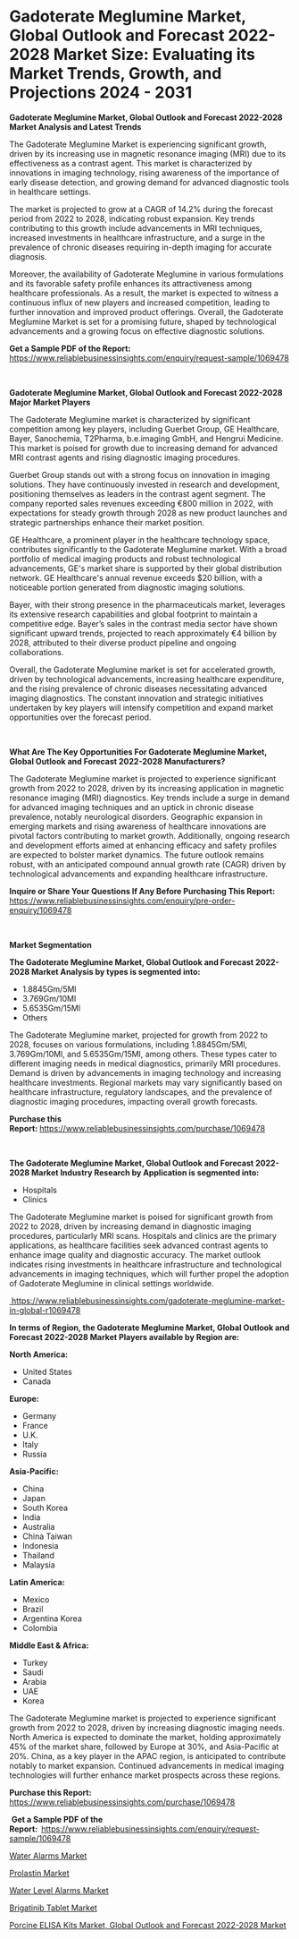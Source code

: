 <p><h1>Gadoterate Meglumine Market, Global Outlook and Forecast 2022-2028 Market Size: Evaluating its Market Trends, Growth, and Projections 2024 - 2031</h1></p><p><strong>Gadoterate Meglumine Market, Global Outlook and Forecast 2022-2028 Market Analysis and Latest Trends</strong></p>
<p><p>The Gadoterate Meglumine Market is experiencing significant growth, driven by its increasing use in magnetic resonance imaging (MRI) due to its effectiveness as a contrast agent. This market is characterized by innovations in imaging technology, rising awareness of the importance of early disease detection, and growing demand for advanced diagnostic tools in healthcare settings. </p><p>The market is projected to grow at a CAGR of 14.2% during the forecast period from 2022 to 2028, indicating robust expansion. Key trends contributing to this growth include advancements in MRI techniques, increased investments in healthcare infrastructure, and a surge in the prevalence of chronic diseases requiring in-depth imaging for accurate diagnosis. </p><p>Moreover, the availability of Gadoterate Meglumine in various formulations and its favorable safety profile enhances its attractiveness among healthcare professionals. As a result, the market is expected to witness a continuous influx of new players and increased competition, leading to further innovation and improved product offerings. Overall, the Gadoterate Meglumine Market is set for a promising future, shaped by technological advancements and a growing focus on effective diagnostic solutions.</p></p>
<p><strong>Get a Sample PDF of the Report:&nbsp;</strong> <a href="https://www.reliablebusinessinsights.com/enquiry/request-sample/1069478?utm_campaign=102&utm_medium=2&utm_source=Github&utm_content=ia&utm_term=04122024&utm_id=gadoterate-meglumine-market-global-outlook-and-forecast-2022-2028">https://www.reliablebusinessinsights.com/enquiry/request-sample/1069478</a></p>
<p>&nbsp;</p>
<p><strong>Gadoterate Meglumine Market, Global Outlook and Forecast 2022-2028 Major Market Players</strong></p>
<p><p>The Gadoterate Meglumine market is characterized by significant competition among key players, including Guerbet Group, GE Healthcare, Bayer, Sanochemia, T2Pharma, b.e.imaging GmbH, and Hengrui Medicine. This market is poised for growth due to increasing demand for advanced MRI contrast agents and rising diagnostic imaging procedures.</p><p>Guerbet Group stands out with a strong focus on innovation in imaging solutions. They have continuously invested in research and development, positioning themselves as leaders in the contrast agent segment. The company reported sales revenues exceeding €800 million in 2022, with expectations for steady growth through 2028 as new product launches and strategic partnerships enhance their market position.</p><p>GE Healthcare, a prominent player in the healthcare technology space, contributes significantly to the Gadoterate Meglumine market. With a broad portfolio of medical imaging products and robust technological advancements, GE's market share is supported by their global distribution network. GE Healthcare's annual revenue exceeds $20 billion, with a noticeable portion generated from diagnostic imaging solutions.</p><p>Bayer, with their strong presence in the pharmaceuticals market, leverages its extensive research capabilities and global footprint to maintain a competitive edge. Bayer’s sales in the contrast media sector have shown significant upward trends, projected to reach approximately €4 billion by 2028, attributed to their diverse product pipeline and ongoing collaborations.</p><p>Overall, the Gadoterate Meglumine market is set for accelerated growth, driven by technological advancements, increasing healthcare expenditure, and the rising prevalence of chronic diseases necessitating advanced imaging diagnostics. The constant innovation and strategic initiatives undertaken by key players will intensify competition and expand market opportunities over the forecast period.</p></p>
<p>&nbsp;</p>
<p><strong>What Are The Key Opportunities For Gadoterate Meglumine Market, Global Outlook and Forecast 2022-2028 Manufacturers?</strong></p>
<p><p>The Gadoterate Meglumine market is projected to experience significant growth from 2022 to 2028, driven by its increasing application in magnetic resonance imaging (MRI) diagnostics. Key trends include a surge in demand for advanced imaging techniques and an uptick in chronic disease prevalence, notably neurological disorders. Geographic expansion in emerging markets and rising awareness of healthcare innovations are pivotal factors contributing to market growth. Additionally, ongoing research and development efforts aimed at enhancing efficacy and safety profiles are expected to bolster market dynamics. The future outlook remains robust, with an anticipated compound annual growth rate (CAGR) driven by technological advancements and expanding healthcare infrastructure.</p></p>
<p><strong>Inquire or Share Your Questions If Any Before Purchasing This Report:</strong> <a href="https://www.reliablebusinessinsights.com/enquiry/pre-order-enquiry/1069478?utm_campaign=102&utm_medium=2&utm_source=Github&utm_content=ia&utm_term=04122024&utm_id=gadoterate-meglumine-market-global-outlook-and-forecast-2022-2028">https://www.reliablebusinessinsights.com/enquiry/pre-order-enquiry/1069478</a></p>
<p>&nbsp;</p>
<p><strong>Market Segmentation</strong></p>
<p><strong>The Gadoterate Meglumine Market, Global Outlook and Forecast 2022-2028 Market Analysis by types is segmented into:</strong></p>
<p><ul><li>1.8845Gm/5Ml</li><li>3.769Gm/10Ml</li><li>5.6535Gm/15Ml</li><li>Others</li></ul></p>
<p><p>The Gadoterate Meglumine market, projected for growth from 2022 to 2028, focuses on various formulations, including 1.8845Gm/5Ml, 3.769Gm/10Ml, and 5.6535Gm/15Ml, among others. These types cater to different imaging needs in medical diagnostics, primarily MRI procedures. Demand is driven by advancements in imaging technology and increasing healthcare investments. Regional markets may vary significantly based on healthcare infrastructure, regulatory landscapes, and the prevalence of diagnostic imaging procedures, impacting overall growth forecasts.</p></p>
<p><strong>Purchase this Report:&nbsp;</strong><a href="https://www.reliablebusinessinsights.com/purchase/1069478?utm_campaign=102&utm_medium=2&utm_source=Github&utm_content=ia&utm_term=04122024&utm_id=gadoterate-meglumine-market-global-outlook-and-forecast-2022-2028">https://www.reliablebusinessinsights.com/purchase/1069478</a></p>
<p>&nbsp;</p>
<p><strong>The Gadoterate Meglumine Market, Global Outlook and Forecast 2022-2028 Market Industry Research by Application is segmented into:</strong></p>
<p><ul><li>Hospitals</li><li>Clinics</li></ul></p>
<p><p>The Gadoterate Meglumine market is poised for significant growth from 2022 to 2028, driven by increasing demand in diagnostic imaging procedures, particularly MRI scans. Hospitals and clinics are the primary applications, as healthcare facilities seek advanced contrast agents to enhance image quality and diagnostic accuracy. The market outlook indicates rising investments in healthcare infrastructure and technological advancements in imaging techniques, which will further propel the adoption of Gadoterate Meglumine in clinical settings worldwide.</p></p>
<p><a href="https://www.reliablebusinessinsights.com/gadoterate-meglumine-market-in-global-r1069478?utm_campaign=102&utm_medium=2&utm_source=Github&utm_content=ia&utm_term=04122024&utm_id=gadoterate-meglumine-market-global-outlook-and-forecast-2022-2028">&nbsp;https://www.reliablebusinessinsights.com/gadoterate-meglumine-market-in-global-r1069478</a></p>
<p><strong>In terms of Region, the Gadoterate Meglumine Market, Global Outlook and Forecast 2022-2028 Market Players available by Region are:</strong></p>
<p>
    <p> <strong> North America: </strong>
        <ul>
            <li>United States</li>
            <li>Canada</li>
        </ul>
        </p> 
    <p> <strong> Europe: </strong>
        <ul>
            <li>Germany</li>
            <li>France</li>
            <li>U.K.</li>
            <li>Italy</li>
            <li>Russia</li>
        </ul>
        </p> 
    <p> <strong> Asia-Pacific: </strong>
        <ul>
            <li>China</li>
            <li>Japan</li>
            <li>South Korea</li>
            <li>India</li>
            <li>Australia</li>
            <li>China Taiwan</li>
            <li>Indonesia</li>
            <li>Thailand</li>
            <li>Malaysia</li>
        </ul>
        </p> 
    <p> <strong> Latin America: </strong>
        <ul>
            <li>Mexico</li>
            <li>Brazil</li>
            <li>Argentina Korea</li>
            <li>Colombia</li>
        </ul>
        </p> 
    <p> <strong> Middle East & Africa: </strong>
        <ul>
            <li>Turkey</li>
            <li>Saudi</li>
            <li>Arabia</li>
            <li>UAE</li>
            <li>Korea</li>
        </ul>
    </p>
    </p>
<p><p>The Gadoterate Meglumine market is projected to experience significant growth from 2022 to 2028, driven by increasing diagnostic imaging needs. North America is expected to dominate the market, holding approximately 45% of the market share, followed by Europe at 30%, and Asia-Pacific at 20%. China, as a key player in the APAC region, is anticipated to contribute notably to market expansion. Continued advancements in medical imaging technologies will further enhance market prospects across these regions.</p></p>
<p><strong>Purchase this Report: </strong><a href="https://www.reliablebusinessinsights.com/purchase/1069478?utm_campaign=102&utm_medium=2&utm_source=Github&utm_content=ia&utm_term=04122024&utm_id=gadoterate-meglumine-market-global-outlook-and-forecast-2022-2028">https://www.reliablebusinessinsights.com/purchase/1069478</a></p>
<p>&nbsp;<strong>Get a Sample PDF of the Report:&nbsp;&nbsp;</strong><a href="https://www.reliablebusinessinsights.com/enquiry/request-sample/1069478?utm_campaign=102&utm_medium=2&utm_source=Github&utm_content=ia&utm_term=04122024&utm_id=gadoterate-meglumine-market-global-outlook-and-forecast-2022-2028">https://www.reliablebusinessinsights.com/enquiry/request-sample/1069478</a></p>
<p><strong></strong></p>
<p><p><a href="https://www.linkedin.com/pulse/comprehensive-assessment-globalwater-alarms-marketmarketsize-growth-jitqc?utm_campaign=102&utm_medium=2&utm_source=Github&utm_content=ia&utm_term=04122024&utm_id=gadoterate-meglumine-market-global-outlook-and-forecast-2022-2028">Water Alarms Market</a></p><p><a href="https://issuu.com/reportprime-2/docs/prolastin-market-size-2030.pptx?utm_campaign=102&utm_medium=2&utm_source=Github&utm_content=ia&utm_term=04122024&utm_id=gadoterate-meglumine-market-global-outlook-and-forecast-2022-2028">Prolastin Market</a></p><p><a href="https://www.linkedin.com/pulse/investment-potential-water-level-alarms-market-scope-trends-thr6c?utm_campaign=102&utm_medium=2&utm_source=Github&utm_content=ia&utm_term=04122024&utm_id=gadoterate-meglumine-market-global-outlook-and-forecast-2022-2028">Water Level Alarms Market</a></p><p><a href="https://issuu.com/reportprime-2/docs/brigatinib-tablet-market-size-2030.pptx?utm_campaign=102&utm_medium=2&utm_source=Github&utm_content=ia&utm_term=04122024&utm_id=gadoterate-meglumine-market-global-outlook-and-forecast-2022-2028">Brigatinib Tablet Market</a></p><p><a href="https://github.com/NargisHussain75/Market-Research-Report-List-1/blob/main/porcine-elisa-kits-market-global-outlook-and-forecast-2022-2028-market.md?utm_campaign=102&utm_medium=2&utm_source=Github&utm_content=ia&utm_term=04122024&utm_id=gadoterate-meglumine-market-global-outlook-and-forecast-2022-2028">Porcine ELISA Kits Market, Global Outlook and Forecast 2022-2028 Market</a></p></p>